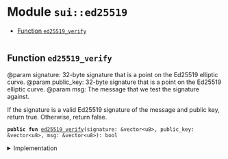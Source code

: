 
<a name="sui_ed25519"></a>

# Module `sui::ed25519`



-  [Function `ed25519_verify`](#sui_ed25519_ed25519_verify)


<pre><code></code></pre>



<a name="sui_ed25519_ed25519_verify"></a>

## Function `ed25519_verify`

@param signature: 32-byte signature that is a point on the Ed25519 elliptic curve.
@param public_key: 32-byte signature that is a point on the Ed25519 elliptic curve.
@param msg: The message that we test the signature against.

If the signature is a valid Ed25519 signature of the message and public key, return true.
Otherwise, return false.


<pre><code><b>public</b> <b>fun</b> <a href="../../dependencies/sui/ed25519.md#sui_ed25519_ed25519_verify">ed25519_verify</a>(signature: &vector&lt;u8&gt;, public_key: &vector&lt;u8&gt;, msg: &vector&lt;u8&gt;): bool
</code></pre>



<details>
<summary>Implementation</summary>


<pre><code><b>public</b> <b>native</b> <b>fun</b> <a href="../../dependencies/sui/ed25519.md#sui_ed25519_ed25519_verify">ed25519_verify</a>(
    signature: &vector&lt;u8&gt;,
    public_key: &vector&lt;u8&gt;,
    msg: &vector&lt;u8&gt;,
): bool;
</code></pre>



</details>
